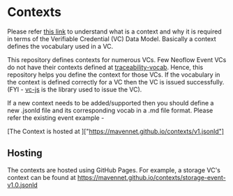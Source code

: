# Contexts

Please refer [this link](https://www.w3.org/TR/vc-data-model/#contexts) to understand what is a context and why it is required in terms of the Verifiable Credential (VC) Data Model. Basically a context defines the vocabulary used in a VC.

This repository defines contexts for numerous VCs. Few Neoflow Event VCs do not have their contexts defined at [traceability-vocab](https://github.com/w3c-ccg/traceability-vocab). Hence, this repository helps you define the context for those VCs. If the vocabulary in the context is defined correctly for a VC then the VC is issued successfully. (FYI - [vc-js](https://github.com/digitalbazaar/vc-js) is the library used to issue the VC).

If a new context needs to be added/supported then you should define a new .jsonld file and its corresponding vocab in a .md file format. Please refer the existing event example -

[The Context is hosted at ]["https://mavennet.github.io/contexts/v1.jsonld"]

## Hosting

The contexts are hosted using GitHub Pages. For example, a storage VC's context can be found at https://mavennet.github.io/contexts/storage-event-v1.0.jsonld
